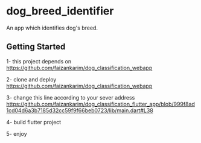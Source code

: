 # dog_breed_identifier

An app which identifies dog&#x27;s breed.

## Getting Started

1- this project depends on https://github.com/faizankarim/dog_classification_webapp

2- clone and deploy https://github.com/faizankarim/dog_classification_webapp

3- change this line according to your sever address https://github.com/faizankarim/dog_classification_flutter_app/blob/999f8ad1cd04d6a3b7185d32cc59f9f66beb0723/lib/main.dart#L38

4- build flutter project

5- enjoy
